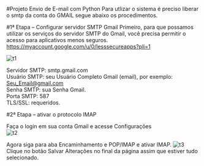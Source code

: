 #Projeto Envio de E-mail com Python
Para utlizar o sistema é preciso liberar o smtp da conta do GMAIL segue abaixo os procedimentos.

#1ª Etapa – Configurar servidor SMTP Gmail
Primeiro, para que possamos utilizar os serviços do servidor SMTP do Gmail, você precisa permitir o acesso para aplicativos menos seguros.
https://myaccount.google.com/u/0/lesssecureapps?pli=1

![t1](https://user-images.githubusercontent.com/96980587/161424278-6c51cf33-9183-43e1-af95-b8f04ed701c2.jpg)

Servidor SMTP: smtp.gmail.com <br/>
Usuário SMTP: seu Usuário Completo Gmail (email), por exemplo: Seu_Email@gmail.com<br/>
Senha SMTP: sua Senha Gmail.<br/>
Porta SMTP: 587<br/>
TLS/SSL: requeridos.<br/>

#2ª Etapa – ativar o protocolo IMAP

Faça o login em sua conta Gmail e acesse Configurações<br/>
![t2](https://user-images.githubusercontent.com/96980587/161424594-46b7ba9b-11e8-4a51-b5bf-ea35986e973a.jpg)

Agora siga para aba Encaminhamento e POP/IMAP e ativar IMAP.
![t3](https://user-images.githubusercontent.com/96980587/161424745-d40fa87e-6d3c-4c91-b217-54c3592d6fb6.jpg)
Clique no botão Salvar Alterações no final da página assim que estiver tudo selecionado.
